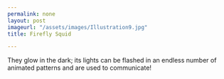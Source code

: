 ```yaml
---
permalink: none
layout: post
imageurl: "/assets/images/Illustration9.jpg"
title: Firefly Squid

---
```


They glow in the dark; its lights can be flashed in an endless number of animated patterns and are used to communicate!
